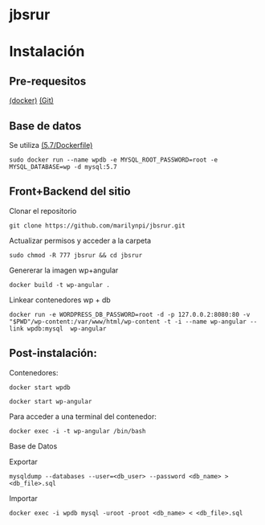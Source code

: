 # jbsrur
Instalación
===========

Pre-requesitos
--------------

[(docker)](https://www.docker.com/ " (docker)")
[(Git)](https://git-scm.com/ " (Git)")

Base de datos
-------------

Se utiliza [(5.7/Dockerfile)](https://hub.docker.com/_/mysql/ " (5.7/Dockerfile)")


`sudo docker run --name wpdb -e MYSQL_ROOT_PASSWORD=root -e MYSQL_DATABASE=wp -d mysql:5.7` 


Front+Backend del sitio
-----------------------
Clonar el repositorio

`git clone https://github.com/marilynpi/jbsrur.git`

Actualizar permisos y acceder a la carpeta

`sudo chmod -R 777 jbsrur && cd jbsrur`

Genererar la imagen wp+angular

`docker build -t wp-angular .`

Linkear contenedores wp + db

`docker run -e WORDPRESS_DB_PASSWORD=root -d -p 127.0.0.2:8080:80 -v "$PWD"/wp-content:/var/www/html/wp-content -t -i --name wp-angular --link wpdb:mysql  wp-angular`

Post-instalación:
-------------------------------------

Contenedores:

`docker start wpdb`

`docker start wp-angular`

Para acceder a una terminal del contenedor: 

`docker exec -i -t wp-angular /bin/bash`

Base de Datos

Exportar

`mysqldump --databases --user=<db_user> --password <db_name> > <db_file>.sql`

Importar

`docker exec -i wpdb mysql -uroot -proot <db_name> < <db_file>.sql`
